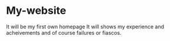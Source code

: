 # My-website
It will be my first own homepage
It will shows my experience and acheivements and of course failures or fiascos.
